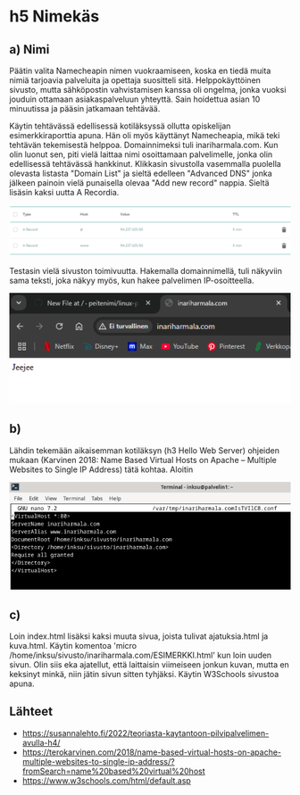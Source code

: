 # h5 Nimekäs

## a) Nimi

Päätin valita Namecheapin nimen vuokraamiseen, koska en tiedä muita nimiä tarjoavia palveluita ja opettaja suositteli sitä. Helppokäyttöinen sivusto, mutta sähköpostin vahvistamisen kanssa oli ongelma, jonka vuoksi jouduin ottamaan asiakaspalveluun yhteyttä. Sain hoidettua asian 10 minuutissa ja pääsin jatkamaan tehtävää.

Käytin tehtävässä edellisessä kotiläksyssä ollutta opiskelijan esimerkkiraporttia apuna. Hän oli myös käyttänyt Namecheapia, mikä teki tehtävän tekemisestä helppoa. Domainnimeksi tuli inariharmala.com. Kun olin luonut sen, piti vielä laittaa nimi osoittamaan palvelimelle, jonka olin edellisessä tehtävässä hankkinut. Klikkasin sivustolla vasemmalla puolella olevasta listasta "Domain List" ja sieltä edelleen "Advanced DNS" jonka jälkeen painoin vielä punaisella olevaa "Add new record" nappia. Sieltä lisäsin kaksi uutta A Recordia.

![Record](namecheap.PNG)

Testasin vielä sivuston toimivuutta. Hakemalla domainnimellä, tuli näkyviin sama teksti, joka näkyy myös, kun hakee palvelimen IP-osoitteella.

![Domain](uusidomain.PNG)

## b)

Lähdin tekemään aikaisemman kotiläksyn (h3 Hello Web Server) ohjeiden mukaan (Karvinen 2018: Name Based Virtual Hosts on Apache – Multiple Websites to Single IP Address) tätä kohtaa. Aloitin 

![Conffaus](sivustoconf.PNG)

## c)

Loin index.html lisäksi kaksi muuta sivua, joista tulivat ajatuksia.html ja kuva.html. Käytin komentoa 'micro /home/inksu/sivusto/inariharmala.com/ESIMERKKI.html' kun loin uuden sivun. Olin siis eka ajatellut, että laittaisin viimeiseen jonkun kuvan, mutta en keksinyt minkä, niin jätin sivun sitten tyhjäksi. Käytin W3Schools sivustoa apuna.



## Lähteet

- https://susannalehto.fi/2022/teoriasta-kaytantoon-pilvipalvelimen-avulla-h4/
- https://terokarvinen.com/2018/name-based-virtual-hosts-on-apache-multiple-websites-to-single-ip-address/?fromSearch=name%20based%20virtual%20host
- https://www.w3schools.com/html/default.asp
